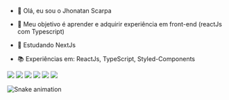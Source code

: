 - 👋 Olá, eu sou o Jhonatan Scarpa
- 👀 Meu objetivo é aprender e adquirir experiência em front-end (reactJs com Typescript)
- 🌱 Estudando NextJs
- 📚 Experiências em: ReactJs, TypeScript, Styled-Components

  <a href="https://github.com/jhonscarpa">
<!-- <picture>
<source
  srcset="https://github-readme-stats.vercel.app/api?username=jhonscarpa&show_icons=true&theme=omni"
  media="(prefers-color-scheme: omni)"
/>
<source
  srcset="https://github-readme-stats.vercel.app/api?username=jhonscarpa&show_icons=true"
  media="(prefers-color-scheme: omni), (prefers-color-scheme: no-preference)"
/>
<img src="https://github-readme-stats.vercel.app/api?username=jhonscarpa&show_icons=true" />
</picture> -->
</div>

<div> 
  <a href="https://www.youtube.com/channel/UCGQen3wU9ONeMX8J_mN_c_A" target="_blank"><img src="https://img.shields.io/badge/YouTube-FF0000?style=for-the-badge&logo=youtube&logoColor=white" target="_blank"></a>
  <a href="https://www.instagram.com/jhonscarpa/" target="_blank"><img src="https://img.shields.io/badge/-Instagram-%23E4405F?style=for-the-badge&logo=instagram&logoColor=white" target="_blank"></a>
 	<a href="https://www.twitch.tv/dertedias" target="_blank"><img src="https://img.shields.io/badge/Twitch-9146FF?style=for-the-badge&logo=twitch&logoColor=white" target="_blank"></a>
 <a href="https://discord.gg/hDrAWqRtF6" target="_blank"><img src="https://img.shields.io/badge/Discord-7289DA?style=for-the-badge&logo=discord&logoColor=white" target="_blank"></a> 
  <a href = "mailto:jhonatan.scarpa@outlook.com"><img src="https://img.shields.io/badge/-Gmail-%23333?style=for-the-badge&logo=gmail&logoColor=white" target="_blank"></a>
  <a href="https://www.linkedin.com/in/jhonscarpa/" target="_blank"><img src="https://img.shields.io/badge/-LinkedIn-%230077B5?style=for-the-badge&logo=linkedin&logoColor=white" target="_blank"></a> 
 
   ![Snake animation](https://github.com/jhonscarpa/jhonscarpa/blob/output/github-contribution-grid-snake-dark.svg)
   

 
 
</div>
